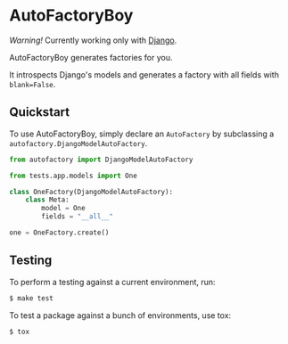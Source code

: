 # AutoFactoryBoy

*Warning!* Currently working only with 
[Django](https://github.com/django/django).

AutoFactoryBoy generates factories for you.

It introspects Django's models and generates a factory with all fields with 
`blank=False`.

## Quickstart

To use AutoFactoryBoy, simply declare an `AutoFactory` by subclassing a 
`autofactory.DjangoModelAutoFactory`.

```python
from autofactory import DjangoModelAutoFactory

from tests.app.models import One

class OneFactory(DjangoModelAutoFactory):
    class Meta:
        model = One
        fields = "__all__"

one = OneFactory.create()
```

## Testing

To perform a testing against a current environment, run:

```bash
$ make test
```

To test a package against a bunch of environments, use tox:

```bash
$ tox
```
